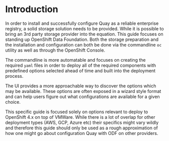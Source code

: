 # Introduction

In order to install and successfully configure Quay as a reliable enterprise registry, a solid storage solution needs to be provided. While it is possible to bring an 3rd party storage provider into the equation. This guide focuses on standing up OpenShift Data Foundation. Both the storage preparation and the installation and configuration can both be done via the commandline `oc` utility as well as through the OpenShift Console.

The commandline is more automatable and focuses on creating the required `yaml` files in order to deploy all of the required components with predefined options selected ahead of time and built into the deployment process.

The UI provides a more approachable way to discover the options which may be available. These options are often exposed in a wizard style format and can help users figure out what configurations are available for a given choice.

This specific guide is focused solely on options relevant to deploy to OpenShift 4.x on top of VMWare. While there is a lot of overlap for other deployment types (AWS, GCP, Azure etc) their specifics might vary wildly and therefore this guide should only be used as a rough approximation of how one might go about configuration Quay with ODF on other providers.